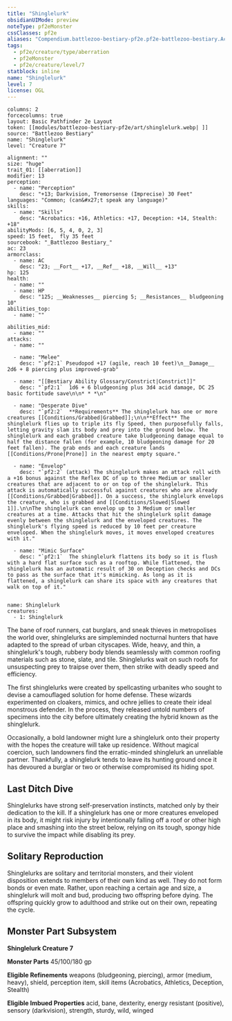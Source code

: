 ```yaml
---
title: "Shinglelurk"
obsidianUIMode: preview
noteType: pf2eMonster
cssClasses: pf2e
aliases: "Compendium.battlezoo-bestiary-pf2e.pf2e-battlezoo-bestiary.Actor.LY9O93RLifowNI3i" 
tags:
  - pf2e/creature/type/aberration
  - pf2eMonster
  - pf2e/creature/level/7
statblock: inline
name: "Shinglelurk"
level: 7
license: OGL
---
```


```statblock
columns: 2
forcecolumns: true
layout: Basic Pathfinder 2e Layout
token: [[modules/battlezoo-bestiary-pf2e/art/shinglelurk.webp| ]]
source: "Battlezoo Bestiary"
name: "Shinglelurk"
level: "Creature 7"

alignment: ""
size: "huge"
trait_01: [[aberration]]
modifier: 13
perception:
  - name: "Perception"
    desc: "+13; Darkvision, Tremorsense (Imprecise) 30 Feet"
languages: "Common; (can&#x27;t speak any language)"
skills:
  - name: "Skills"
    desc: "Acrobatics: +16, Athletics: +17, Deception: +14, Stealth: +18"
abilityMods: [6, 5, 4, 0, 2, 3]
speed: 15 feet,  fly 35 feet
sourcebook: "_Battlezoo Bestiary_"
ac: 23
armorclass:
  - name: AC
    desc: "23; __Fort__ +17, __Ref__ +18, __Will__ +13"
hp: 125
health:
  - name: ""
  - name: HP
    desc: "125; __Weaknesses__ piercing 5; __Resistances__ bludgeoning 10"
abilities_top:
  - name: ""

abilities_mid:
  - name: ""
attacks:
  - name: ""

  - name: "Melee"
    desc: "`pf2:1` Pseudopod +17 (agile, reach 10 feet)\n__Damage__  2d6 + 8 piercing plus improved-grab"

  - name: "[[Bestiary Ability Glossary/Constrict|Constrict]]"
    desc: "`pf2:1`  1d6 + 6 bludgeoning plus 3d4 acid damage, DC 25 basic fortitude save\n\n* * *\n"

  - name: "Desperate Dive"
    desc: "`pf2:2`  **Requirements** The shinglelurk has one or more creatures [[Conditions/Grabbed|Grabbed]];\n\n**Effect** The shinglelurk flies up to triple its fly Speed, then purposefully falls, letting gravity slam its body and prey into the ground below. The shinglelurk and each grabbed creature take bludgeoning damage equal to half the distance fallen (for example, 10 bludgeoning damage for 20 feet fallen). The grab ends and each creature lands [[Conditions/Prone|Prone]] in the nearest empty square."

  - name: "Envelop"
    desc: "`pf2:2` (attack) The shinglelurk makes an attack roll with a +16 bonus against the Reflex DC of up to three Medium or smaller creatures that are adjacent to or on top of the shinglelurk. This attack is automatically successful against creatures who are already [[Conditions/Grabbed|Grabbed]]. On a success, the shinglelurk envelops the creature, who is grabbed and [[Conditions/Slowed|Slowed 1]].\n\nThe shinglelurk can envelop up to 3 Medium or smaller creatures at a time. Attacks that hit the shinglelurk split damage evenly between the shinglelurk and the enveloped creatures. The shinglelurk's flying speed is reduced by 10 feet per creature enveloped. When the shinglelurk moves, it moves enveloped creatures with it."

  - name: "Mimic Surface"
    desc: "`pf2:1`  The shinglelurk flattens its body so it is flush with a hard flat surface such as a rooftop. While flattened, the shinglelurk has an automatic result of 30 on Deception checks and DCs to pass as the surface that it's mimicking. As long as it is flattened, a shinglelurk can share its space with any creatures that walk on top of it."
 
```

```encounter-table
name: Shinglelurk
creatures:
  - 1: Shinglelurk
```



The bane of roof runners, cat burglars, and sneak thieves in metropolises the world over, shinglelurks are simpleminded nocturnal hunters that have adapted to the spread of urban cityscapes. Wide, heavy, and thin, a shinglelurk's tough, rubbery body blends seamlessly with common roofing materials such as stone, slate, and tile. Shinglelurks wait on such roofs for unsuspecting prey to traipse over them, then strike with deadly speed and efficiency.

The first shinglelurks were created by spellcasting urbanites who sought to devise a camouflaged solution for home defense. These wizards experimented on cloakers, mimics, and ochre jellies to create their ideal monstrous defender. In the process, they released untold numbers of specimens into the city before ultimately creating the hybrid known as the shinglelurk.

Occasionally, a bold landowner might lure a shinglelurk onto their property with the hopes the creature will take up residence. Without magical coercion, such landowners find the erratic-minded shinglelurk an unreliable partner. Thankfully, a shinglelurk tends to leave its hunting ground once it has devoured a burglar or two or otherwise compromised its hiding spot.

## Last Ditch Dive

Shinglelurks have strong self-preservation instincts, matched only by their dedication to the kill. If a shinglelurk has one or more creatures enveloped in its body, it might risk injury by intentionally falling off a roof or other high place and smashing into the street below, relying on its tough, spongy hide to survive the impact while disabling its prey.

## Solitary Reproduction

Shinglelurks are solitary and territorial monsters, and their violent disposition extends to members of their own kind as well. They do not form bonds or even mate. Rather, upon reaching a certain age and size, a shinglelurk will molt and bud, producing two offspring before dying. The offspring quickly grow to adulthood and strike out on their own, repeating the cycle.

## Monster Part Subsystem

**Shinglelurk Creature 7**

**Monster Parts** 45/100/180 gp

**Eligible Refinements** weapons (bludgeoning, piercing), armor (medium, heavy), shield, perception item, skill items (Acrobatics, Athletics, Deception, Stealth)

**Eligible Imbued Properties** acid, bane, dexterity, energy resistant (positive), sensory (darkvision), strength, sturdy, wild, winged
